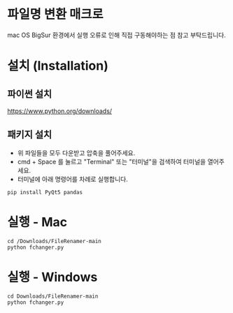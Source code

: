 # 파일명 변환 매크로

mac OS BigSur 환경에서 실행 오류로 인해 직접 구동해야하는 점 참고 부탁드립니다.

# 설치 (Installation)

## 파이썬 설치

https://www.python.org/downloads/

## 패키지 설치

- 위 파일들을 모두 다운받고 압축을 풀어주세요.
- cmd + Space 를 눌르고 "Terminal" 또는 "터미널"을 검색하여 터미널을 열어주세요.
- 터미널에 아래 명령어를 차례로 실행합니다.

```
pip install PyQt5 pandas
```

# 실행 - Mac

```
cd /Downloads/FileRenamer-main
python fchanger.py
```

# 실행 - Windows

```
cd Downloads/FileRenamer-main
python fchanger.py
```
